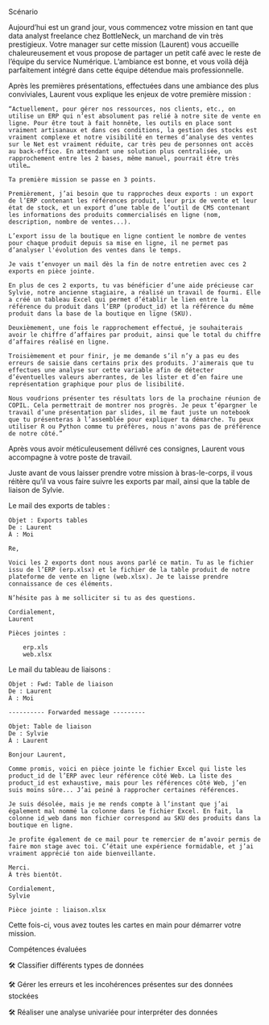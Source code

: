 Scénario

Aujourd’hui est un grand jour, vous commencez votre mission en tant que data analyst freelance chez BottleNeck, un marchand de vin très prestigieux. Votre manager sur cette mission (Laurent) vous accueille chaleureusement et vous propose de partager un petit café avec le reste de l’équipe du service Numérique. L’ambiance est bonne, et vous voilà déjà parfaitement intégré dans cette équipe détendue mais professionnelle.

Après les premières présentations, effectuées dans une ambiance des plus conviviales, Laurent vous explique les enjeux de votre première mission :

 

    “Actuellement, pour gérer nos ressources, nos clients, etc., on utilise un ERP qui n’est absolument pas relié à notre site de vente en ligne. Pour être tout à fait honnête, les outils en place sont vraiment artisanaux et dans ces conditions, la gestion des stocks est vraiment complexe et notre visibilité en termes d’analyse des ventes sur le Net est vraiment réduite, car très peu de personnes ont accès au back-office. En attendant une solution plus centralisée, un rapprochement entre les 2 bases, même manuel, pourrait être très utile…

    Ta première mission se passe en 3 points.

    Premièrement, j’ai besoin que tu rapproches deux exports : un export de l’ERP contenant les références produit, leur prix de vente et leur état de stock, et un export d’une table de l’outil de CMS contenant les informations des produits commercialisés en ligne (nom, description, nombre de ventes...).

    L’export issu de la boutique en ligne contient le nombre de ventes pour chaque produit depuis sa mise en ligne, il ne permet pas d’analyser l'évolution des ventes dans le temps.

    Je vais t’envoyer un mail dès la fin de notre entretien avec ces 2 exports en pièce jointe.

    En plus de ces 2 exports, tu vas bénéficier d’une aide précieuse car Sylvie, notre ancienne stagiaire, a réalisé un travail de fourmi. Elle a créé un tableau Excel qui permet d’établir le lien entre la référence du produit dans l’ERP (product_id) et la référence du même produit dans la base de la boutique en ligne (SKU). 

    Deuxièmement, une fois le rapprochement effectué, je souhaiterais avoir le chiffre d’affaires par produit, ainsi que le total du chiffre d’affaires réalisé en ligne.

    Troisièmement et pour finir, je me demande s’il n’y a pas eu des erreurs de saisie dans certains prix des produits. J'aimerais que tu effectues une analyse sur cette variable afin de détecter d’éventuelles valeurs aberrantes, de les lister et d’en faire une représentation graphique pour plus de lisibilité.

    Nous voudrions présenter tes résultats lors de la prochaine réunion de COPIL. Cela permettrait de montrer nos progrès. Je peux t’épargner le travail d’une présentation par slides, il me faut juste un notebook que tu présenteras à l’assemblée pour expliquer ta démarche. Tu peux utiliser R ou Python comme tu préfères, nous n'avons pas de préférence de notre côté.”

 

Après vous avoir méticuleusement délivré ces consignes, Laurent vous accompagne à votre poste de travail.

Juste avant de vous laisser prendre votre mission à bras-le-corps, il vous réitère qu’il va vous faire suivre les exports par mail, ainsi que la table de liaison de Sylvie.

Le mail des exports de tables : 

 

    Objet : Exports tables
    De : Laurent
    À : Moi

    Re,

    Voici les 2 exports dont nous avons parlé ce matin. Tu as le fichier issu de l’ERP (erp.xlsx) et le fichier de la table produit de notre plateforme de vente en ligne (web.xlsx). Je te laisse prendre connaissance de ces éléments.

    N’hésite pas à me solliciter si tu as des questions.

    Cordialement,
    Laurent

    Pièces jointes : 

        erp.xls
        web.xlsx

 

Le mail du tableau de liaisons :

 

    Objet : Fwd: Table de liaison
    De : Laurent
    À : Moi

    ---------- Forwarded message ---------

    Objet: Table de liaison
    De : Sylvie
    À : Laurent

    Bonjour Laurent,

    Comme promis, voici en pièce jointe le fichier Excel qui liste les product_id de l’ERP avec leur référence côté Web. La liste des product_id est exhaustive, mais pour les références côté Web, j’en suis moins sûre... J’ai peiné à rapprocher certaines références.

    Je suis désolée, mais je me rends compte à l’instant que j’ai également mal nommé la colonne dans le fichier Excel. En fait, la colonne id_web dans mon fichier correspond au SKU des produits dans la boutique en ligne.

    Je profite également de ce mail pour te remercier de m’avoir permis de faire mon stage avec toi. C’était une expérience formidable, et j’ai vraiment apprécié ton aide bienveillante.

    Merci.
    À très bientôt.

    Cordialement,
    Sylvie

    Pièce jointe : liaison.xlsx

 

Cette fois-ci, vous avez toutes les cartes en main pour démarrer votre mission.


Compétences évaluées

🛠	Classifier différents types de données

🛠	Gérer les erreurs et les incohérences présentes sur des données stockées

🛠	Réaliser une analyse univariée pour interpréter des données



